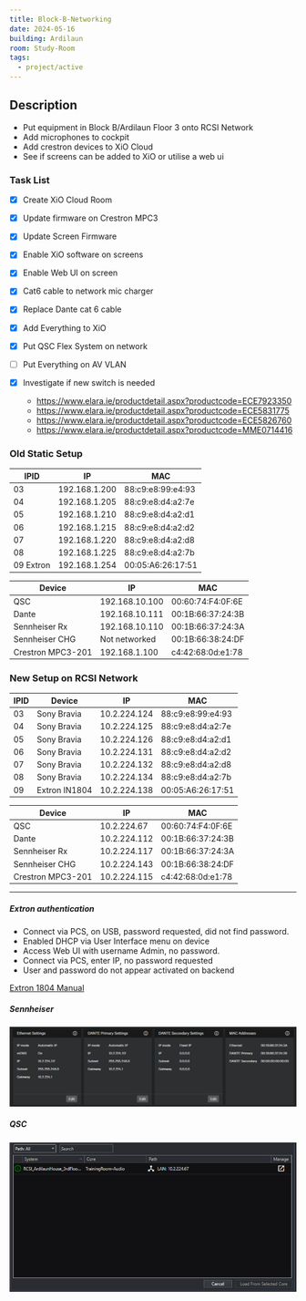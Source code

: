 ```yaml
---
title: Block-B-Networking
date: 2024-05-16
building: Ardilaun
room: Study-Room
tags:
  - project/active
---
```


## Description

- Put equipment in Block B/Ardilaun Floor 3 onto RCSI Network
- Add microphones to cockpit
- Add crestron devices to XiO Cloud
- See if screens can be added to XiO or utilise a web ui

### Task List
- [x] Create XiO Cloud Room
- [x] Update firmware on Crestron MPC3
- [x] Update Screen Firmware
- [x] Enable XiO software on screens
- [x] Enable Web UI on screen
- [x] Cat6 cable to network mic charger 
- [x] Replace Dante cat 6 cable
- [x] Add Everything to XiO
- [x] Put QSC Flex System on network
- [ ] Put Everything on AV VLAN


- [x] Investigate if new switch is needed
	- https://www.elara.ie/productdetail.aspx?productcode=ECE7923350
	- https://www.elara.ie/productdetail.aspx?productcode=ECE5831775
	- https://www.elara.ie/productdetail.aspx?productcode=ECE5826760
	- https://www.elara.ie/productdetail.aspx?productcode=MME0714416

### Old Static Setup

IPID             | IP                | MAC
---------------- | ----------------- | --- 
03               | 192.168.1.200     | 88:c9:e8:99:e4:93
04               | 192.168.1.205     | 88:c9:e8:d4:a2:7e
05               | 192.168.1.210     | 88:c9:e8:d4:a2:d1
06               | 192.168.1.215     | 88:c9:e8:d4:a2:d2
07               | 192.168.1.220     | 88:c9:e8:d4:a2:d8
08               | 192.168.1.225     | 88:c9:e8:d4:a2:7b
09   Extron      | 192.168.1.254     | 00:05:A6:26:17:51

Device           | IP                | MAC
---------------- | ----------------- | --- 
QSC              | 192.168.10.100    | 00:60:74:F4:0F:6E
Dante            | 192.168.10.111    | 00:1B:66:37:24:3B
Sennheiser Rx    | 192.168.10.110    | 00:1B:66:37:24:3A
Sennheiser CHG   | Not networked     | 00:1B:66:38:24:DF
Crestron MPC3-201| 192.168.1.100     | c4:42:68:0d:e1:78

### New Setup on RCSI Network

IPID  | Device        | IP                | MAC
----- | ------------- | ----------------- | -----------------
03    | Sony Bravia   | 10.2.224.124      | 88:c9:e8:99:e4:93
04    | Sony Bravia   | 10.2.224.125      | 88:c9:e8:d4:a2:7e
05    | Sony Bravia   | 10.2.224.126      | 88:c9:e8:d4:a2:d1
06    | Sony Bravia   | 10.2.224.131      | 88:c9:e8:d4:a2:d2
07    | Sony Bravia   | 10.2.224.132      | 88:c9:e8:d4:a2:d8
08    | Sony Bravia   | 10.2.224.134      | 88:c9:e8:d4:a2:7b
09    | Extron IN1804 | 10.2.224.138      | 00:05:A6:26:17:51

Device           | IP                | MAC
---------------- | ----------------- | -----------------
QSC              | 10.2.224.67       | 00:60:74:F4:0F:6E
Dante            | 10.2.224.112      | 00:1B:66:37:24:3B
Sennheiser Rx    | 10.2.224.117      | 00:1B:66:37:24:3A
Sennheiser CHG   | 10.2.224.143      | 00:1B:66:38:24:DF
Crestron MPC3-201| 10.2.224.115      | c4:42:68:0d:e1:78


---

##### Extron authentication
- Connect via PCS, on USB, password requested, did not find password.
- Enabled DHCP via User Interface menu on device
- Access Web UI with username Admin, no password.
- Connect via PCS, enter IP, no password requested
- User and password do not appear activated on backend

[Extron 1804 Manual](https://media.extron.com/public/download/files/userman/68-3274-01_C_IN1804UG.pdf)

##### Sennheiser
![](../../04-Archive/Attachments/Pasted%20image%2020240517105340.png)

##### QSC
![](../../04-Archive/Attachments/Pasted%20image%2020240517105639.png)

